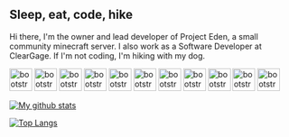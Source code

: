 ## Sleep, eat, code, hike

Hi there, I'm the owner and lead developer of Project Eden, a small community minecraft server. I also work as a Software Developer at ClearGage. If I'm not coding, I'm hiking with my dog.

<p align="left">
  <img src="https://devicons.github.io/devicon/devicon.git/icons/java/java-original.svg" alt="bootstrap" width="40" height="40" />
  <img src="https://devicons.github.io/devicon/devicon.git/icons/ubuntu/ubuntu-plain.svg" alt="bootstrap" width="40" height="40" />
  <img src="https://devicons.github.io/devicon/devicon.git/icons/html5/html5-original.svg" alt="bootstrap" width="40" height="40" />
  <img src="https://devicons.github.io/devicon/devicon.git/icons/javascript/javascript-original.svg" alt="bootstrap" width="40" height="40" />
  <img src="https://devicons.github.io/devicon/devicon.git/icons/docker/docker-original.svg" alt="bootstrap" width="40" height="40" />
  <img src="https://devicons.github.io/devicon/devicon.git/icons/mysql/mysql-original.svg" alt="bootstrap" width="40" height="40" />
  <img src="https://devicons.github.io/devicon/devicon.git/icons/mongodb/mongodb-original.svg" alt="bootstrap" width="40" height="40" />
  <img src="https://devicons.github.io/devicon/devicon.git/icons/nginx/nginx-original.svg" alt="bootstrap" width="40" height="40" />
  <img src="https://devicons.github.io/devicon/devicon.git/icons/git/git-original.svg" alt="bootstrap" width="40" height="40" />
  <img src="https://devicons.github.io/devicon/devicon.git/icons/jetbrains/jetbrains-original.svg" alt="bootstrap" width="40" height="40" />
  <img src="https://devicons.github.io/devicon/devicon.git/icons/vim/vim-original.svg" alt="bootstrap" width="40" height="40" />
</p>

[![My github stats](https://github-readme-stats.vercel.app/api?username=Pugabyte&show_icons=true&theme=radical&custom_title=Pugabyte's%20Github%20Stats&bg_color=0D1117&text_color=aaaaaa&title_color=915bf5&hide_border=true)](https://github.com/anuraghazra/github-readme-stats)

[![Top Langs](https://github-readme-stats.vercel.app/api/top-langs/?username=pugabyte&layout=compact&bg_color=0D1117&text_color=aaaaaa&title_color=915bf5&hide_border=true)](https://github.com/anuraghazra/github-readme-stats)
